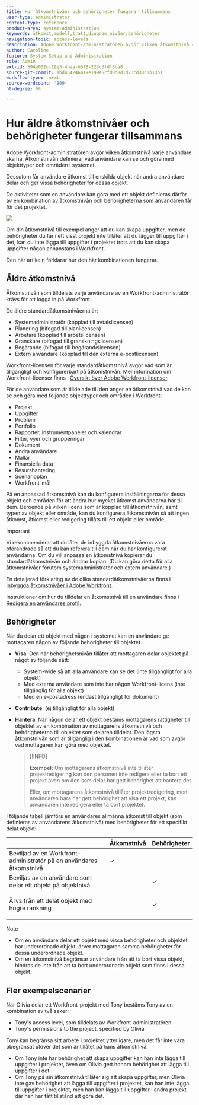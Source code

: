 ```yaml
---
title: Hur åtkomstnivåer och behörigheter fungerar tillsammans
user-type: administrator
content-type: reference
product-area: system-administration
keywords: åtkomst,modell,tratt,diagram,nivåer,behörigheter
navigation-topic: access-levels
description: Adobe Workfront-administratören avgör vilken åtkomstnivå varje användare ska ha. Åtkomstnivån definierar vad användare kan se och göra med objekttyper och områden i systemet.
author: Caroline
feature: System Setup and Administration
role: Admin
exl-id: 594e002c-19e3-4baa-b5f8-223c3fdf8ca8
source-git-commit: 1bd454246419e199e5cfd0d8d1d73cd30c0b13b1
workflow-type: tm+mt
source-wordcount: '909'
ht-degree: 0%

---
```


# Hur äldre åtkomstnivåer och behörigheter fungerar tillsammans

Adobe Workfront-administratören avgör vilken åtkomstnivå varje användare ska ha. Åtkomstnivån definierar vad användare kan se och göra med objekttyper och områden i systemet.

Dessutom får användare åtkomst till enskilda objekt när andra användare delar och ger vissa behörigheter för dessa objekt.

De aktiviteter som en användare kan göra med ett objekt definieras därför av en kombination av åtkomstnivån och behörigheterna som användaren får för det projektet.

![](assets/security-model-hierachy.png)

Om din åtkomstnivå till exempel anger att du kan skapa uppgifter, men de behörigheter du får i ett visst projekt inte tillåter att du lägger till uppgifter i det, kan du inte lägga till uppgifter i projektet trots att du kan skapa uppgifter någon annanstans i Workfront.

Den här artikeln förklarar hur den här kombinationen fungerar.

## Äldre åtkomstnivå

Åtkomstnivån som tilldelats varje användare av en Workfront-administratör krävs för att logga in på Workfront.

De äldre standardåtkomstnivåerna är:

* Systemadministratör (kopplad till avtalslicensen)
* Planering (bifogad till planlicensen)
* Arbetare (kopplad till arbetslicensen)
* Granskare (bifogad till granskningslicensen)
* Begärande (bifogad till begärandelicensen)
* Extern användare (kopplad till den externa e-postlicensen)

Workfront-licensen för varje standardåtkomstnivå avgör vad som är tillgängligt och konfigurerbart på åtkomstnivån. Mer information om Workfront-licenser finns i [Översikt över Adobe Workfront-licenser](../../../administration-and-setup/add-users/access-levels-and-object-permissions/wf-licenses.md).

För de användare som är tilldelade till den anger en åtkomstnivå vad de kan se och göra med följande objekttyper och områden i Workfront:

* Projekt
* Uppgifter
* Problem
* Portfolio
* Rapporter, instrumentpaneler och kalendrar
* Filter, vyer och grupperingar
* Dokument
* Andra användare
* Mallar
* Finansiella data
* Resurshantering
* Scenarioplan
* Workfront-mål

På en anpassad åtkomstnivå kan du konfigurera inställningarna för dessa objekt och områden för att ändra hur mycket åtkomst användarna har till dem. Beroende på vilken licens som är kopplad till åtkomstnivån, samt typen av objekt eller område, kan du konfigurera åtkomstnivån så att ingen åtkomst, åtkomst eller redigering tillåts till ett objekt eller område.

>[!IMPORTANT]
>
>Vi rekommenderar att du låter de inbyggda åtkomstnivåerna vara oförändrade så att du kan referera till dem när du har konfigurerat användarna. Om du vill anpassa en åtkomstnivå kopierar du standardåtkomstnivån och ändrar kopian. (Du kan göra detta för alla åtkomstnivåer förutom systemadministratör och extern användare.)

En detaljerad förklaring av de olika standardåtkomstnivåerna finns i [Inbyggda åtkomstnivåer i Adobe Workfront](../../../administration-and-setup/add-users/access-levels-and-object-permissions/default-access-levels-in-workfront.md).

Instruktioner om hur du tilldelar en åtkomstnivå till en användare finns i [Redigera en användares profil](../../../administration-and-setup/add-users/create-and-manage-users/edit-a-users-profile.md).

## Behörigheter

När du delar ett objekt med någon i systemet kan en användare ge mottagaren någon av följande behörigheter till objektet.

* **Visa**: Den här behörighetsnivån tillåter att mottagaren delar objektet på något av följande sätt:

   * System-wide så att alla användare kan se det (inte tillgängligt för alla objekt)
   * Med externa användare som inte har någon Workfront-licens (inte tillgänglig för alla objekt)
   * Med en e-postadress (endast tillgängligt för dokument)

* **Contribute**: (ej tillgängligt för alla objekt)
* **Hantera**: När någon delar ett objekt bestäms mottagarens rättigheter till objektet av en kombination av mottagarens åtkomstnivå och behörigheterna till objektet som delaren tilldelat. Den lägsta åtkomstnivån som är tillgänglig i den kombinationen är vad som avgör vad mottagaren kan göra med objektet.

   >[!INFO]
   >
   >**Exempel:** Om mottagarens åtkomstnivå inte tillåter projektredigering kan den personen inte redigera eller ta bort ett projekt även om den som delar har gett behörighet att hantera det.
   >
   >Eller, om mottagarens åtkomstnivå tillåter projektredigering, men användaren bara har gett behörighet att visa ett projekt, kan användaren inte redigera eller ta bort projektet.

I följande tabell jämförs en användares allmänna åtkomst till objekt (som definieras av användarens åtkomstnivå) med behörigheter för ett specifikt delat objekt:

<table style="table-layout:auto"> 
 <col> 
 <col> 
 <col> 
 <thead> 
  <tr> 
   <th> </th> 
   <th>Åtkomstnivå </th> 
   <th>Behörigheter </th> 
  </tr> 
 </thead> 
 <tbody> 
  <tr> 
   <td>Beviljad av en Workfront-administratör på en användares åtkomstnivå</td> 
   <td>✓</td> 
   <td> </td> 
  </tr> 
  <tr> 
   <td>Beviljas av en användare som delar ett objekt på objektnivå</td> 
   <td> </td> 
   <td>✓</td> 
  </tr> 
  <tr> 
   <td> <p>Ärvs från ett delat objekt med högre rankning 
   </td> 
   <td> </td> 
   <td>✓</td> 
  </tr> 
 </tbody> 
</table>

>[!NOTE]
>
>* Om en användare delar ett objekt med vissa behörigheter och objektet har underordnade objekt, ärver mottagaren samma behörigheter för dessa underordnade objekt.
>* Om en åtkomstnivå begränsar användare från att ta bort vissa objekt, hindras de inte från att ta bort underordnade objekt som finns i dessa objekt.
>


## Fler exempelscenarier

När Olivia delar ett Workfront-projekt med Tony bestäms Tony av en kombination av två saker:

* Tony&#39;s access level, som tilldelats av Workfront-administratören
* Tony&#39;s permissions to the project, specified by Olivia

Tony kan begränsa sitt arbete i projektet ytterligare, men det får inte vara obegränsat utöver det som är tillåtet på hans åtkomstnivå:

* Om Tony inte har behörighet att skapa uppgifter kan han inte lägga till uppgifter i projektet, även om Olivia gett honom behörighet att lägga till uppgifter i det.
* Om Tony på sin åtkomstnivå tillåter sig att skapa uppgifter, men Olivia inte gav behörighet att lägga till uppgifter i projektet, kan han inte lägga till uppgifter i projektet, men han kan lägga till uppgifter i andra projekt där han har fått tillstånd att göra det.
